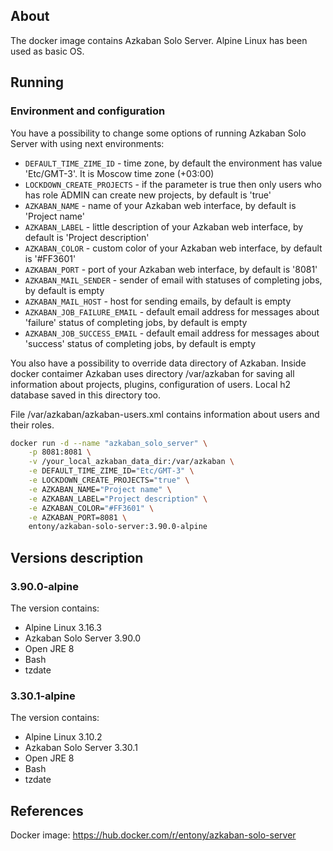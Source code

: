 ## About
The docker image contains Azkaban Solo Server. Alpine Linux has been used as basic OS.

## Running
### Environment and configuration
You have a possibility to change some options of running Azkaban Solo Server with using next environments:
* `DEFAULT_TIME_ZIME_ID` - time zone, by default the environment has value 'Etc/GMT-3'. It is Moscow time zone (+03:00)
* `LOCKDOWN_CREATE_PROJECTS` - if the parameter is true then only users who has role ADMIN can create new projects, by default is 'true'
* `AZKABAN_NAME` - name of your Azkaban web interface, by default is 'Project name'
* `AZKABAN_LABEL` - little description of your Azkaban web interface, by default is 'Project description'
* `AZKABAN_COLOR` - custom color of your Azkaban web interface, by default is '#FF3601'
* `AZKABAN_PORT` - port of your Azkaban web interface, by default is '8081'
* `AZKABAN_MAIL_SENDER` - sender of email with statuses of completing jobs, by default is empty
* `AZKABAN_MAIL_HOST` - host for sending emails, by default is empty
* `AZKABAN_JOB_FAILURE_EMAIL` - default email address for messages about 'failure' status of completing jobs, by default is empty
* `AZKABAN_JOB_SUCCESS_EMAIL` - default email address for messages about 'success' status of completing jobs, by default is empty

You also have a possibility to override data directory of Azkaban. Inside docker contaimer Azkaban uses directory /var/azkaban for saving all information about projects, plugins, configuration of users. Local h2 database saved in this directory too.

File /var/azkaban/azkaban-users.xml contains information about users and their roles.

```bash
docker run -d --name "azkaban_solo_server" \
    -p 8081:8081 \
    -v /your_local_azkaban_data_dir:/var/azkaban \
    -e DEFAULT_TIME_ZIME_ID="Etc/GMT-3" \
    -e LOCKDOWN_CREATE_PROJECTS="true" \
    -e AZKABAN_NAME="Project name" \
    -e AZKABAN_LABEL="Project description" \
    -e AZKABAN_COLOR="#FF3601" \
    -e AZKABAN_PORT=8081 \
    entony/azkaban-solo-server:3.90.0-alpine
```

## Versions description
### 3.90.0-alpine
The version contains:
* Alpine Linux 3.16.3
* Azkaban Solo Server 3.90.0
* Open JRE 8
* Bash
* tzdate

### 3.30.1-alpine
The version contains:
* Alpine Linux 3.10.2
* Azkaban Solo Server 3.30.1
* Open JRE 8
* Bash
* tzdate

## References
Docker image: https://hub.docker.com/r/entony/azkaban-solo-server
